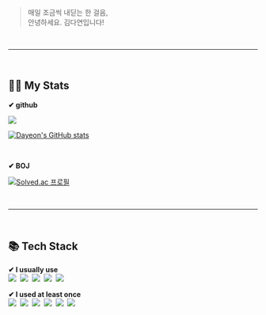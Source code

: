 > 매일 조금씩 내딛는 한 걸음, <br/>
> 안녕하세요. 김다연입니다!

<br>

<hr>

<br>

<h2>👩‍💻 My Stats </h2>

<b> ✔ github </b><br/>

<a href="https://hits.seeyoufarm.com"><img src="https://hits.seeyoufarm.com/api/count/incr/badge.svg?url=https%3A%2F%2Fgithub.com%2Fyeondelight&count_bg=%2341B883&title_bg=%23CDC2C2&icon=github.svg&icon_color=%23E7E7E7&title=hits&edge_flat=false"/></a>

[![Dayeon's GitHub stats](https://github-readme-stats.vercel.app/api?username=yeondelight&hide_title=true&show_icons=true&include_all_commits=true&disable_animations=true&theme=vue)](https://github.com/anuraghazra/github-readme-stats)

<br>

<b> ✔ BOJ </b><br/>

[![Solved.ac
프로필](http://mazassumnida.wtf/api/v2/generate_badge?boj=ydelight)](https://solved.ac/ydelight)

<br>

<hr>

<br>

<h2> 📚 Tech Stack </h2>

<p>
<b> ✔ I usually use </b><br/>
<img src="https://img.shields.io/badge/Java-007396?style=flat-square&logo=java11&logoColor=white"/></a>&nbsp
<img src="https://img.shields.io/badge/Python-3766AB?style=flat-square&logo=Python&logoColor=white"/></a>&nbsp 
<img src="https://img.shields.io/badge/Flask-000000?style=flat-square&logo=Flask&logoColor=white"/></a>&nbsp
<img src="https://img.shields.io/badge/Django-092E20?style=flat-square&logo=Django&logoColor=white"/></a>&nbsp
<img src="https://img.shields.io/badge/Mysql-E6B91E?style=flat-square&logo=MySql&logoColor=white"/></a>&nbsp 
</p>
<p>
<b> ✔ I used at least once </b><br/>
<img src="https://img.shields.io/badge/HTML-E34F26?style=flat-square&logo=html5&logoColor=white"/></a>&nbsp
<img src="https://img.shields.io/badge/CSS-1572B6?style=flat-square&logo=css3&logoColor=white"/></a>&nbsp
<img src="https://img.shields.io/badge/Javascript-F7DF1E?style=flat-square&logo=Javascript&logoColor=white"/></a>&nbsp
<img src="https://img.shields.io/badge/Node.js-339933?style=flat-square&logo=Node.js&logoColor=white"/></a>&nbsp
<img src="https://img.shields.io/badge/Swift-F05138?style=flat-square&logo=Swift&logoColor=white"/></a>&nbsp
<img src="https://img.shields.io/badge/Firebase-FFCA28?style=flat-square&logo=Firebase&logoColor=white"/></a>&nbsp 
</p>
